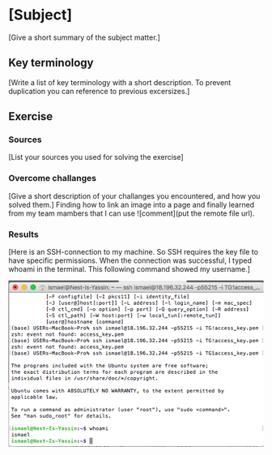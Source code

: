 # [Subject]
[Give a short summary of the subject matter.]

## Key terminology
[Write a list of key terminology with a short description. To prevent duplication you can reference to previous excersizes.]

## Exercise
### Sources
[List your sources you used for solving the exercise]

### Overcome challanges
[Give a short description of your challanges you encountered, and how you solved them.]
Finding how to link an image into a page and finally learned from my team mambers that I can use ![comment](put the remote file url).

### Results
[Here is  an SSH-connection to my machine. So SSH requires the key file to have specific permissions.
When the connection was successful, I typed whoami in the terminal. This following command  showed my username.]

![screenshot of powershell](https://github.com/yismailmo/TechGrounds-cloud8-cloud8-yismailmo/blob/main/00_includes/Linux01%20user-login.png)

